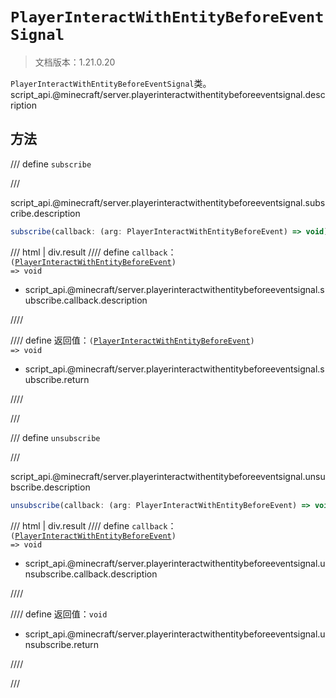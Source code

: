 # `PlayerInteractWithEntityBeforeEventSignal`

> 文档版本：1.21.0.20

`PlayerInteractWithEntityBeforeEventSignal`类。script_api.@minecraft/server.playerinteractwithentitybeforeeventsignal.description

## 方法

/// define
`subscribe`


///

script_api.@minecraft/server.playerinteractwithentitybeforeeventsignal.subscribe.description

```js
subscribe(callback: (arg: PlayerInteractWithEntityBeforeEvent) => void): (arg: PlayerInteractWithEntityBeforeEvent) => void
```

/// html | div.result
//// define
`callback`：<code>(<a href="../playerinteractwithentitybeforeevent/">PlayerInteractWithEntityBeforeEvent</a>) =&gt; void</code>

- script_api.@minecraft/server.playerinteractwithentitybeforeeventsignal.subscribe.callback.description


////

//// define
返回值：<code>(<a href="../playerinteractwithentitybeforeevent/">PlayerInteractWithEntityBeforeEvent</a>) =&gt; void</code>

- script_api.@minecraft/server.playerinteractwithentitybeforeeventsignal.subscribe.return


////

///


/// define
`unsubscribe`


///

script_api.@minecraft/server.playerinteractwithentitybeforeeventsignal.unsubscribe.description

```js
unsubscribe(callback: (arg: PlayerInteractWithEntityBeforeEvent) => void): void
```

/// html | div.result
//// define
`callback`：<code>(<a href="../playerinteractwithentitybeforeevent/">PlayerInteractWithEntityBeforeEvent</a>) =&gt; void</code>

- script_api.@minecraft/server.playerinteractwithentitybeforeeventsignal.unsubscribe.callback.description


////

//// define
返回值：`void`

- script_api.@minecraft/server.playerinteractwithentitybeforeeventsignal.unsubscribe.return


////

///

